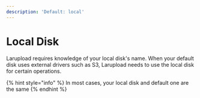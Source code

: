 ```yaml
---
description: 'Default: local'
---
```


# Local Disk

Larupload requires knowledge of your local disk's name. When your default disk uses external drivers such as S3, Larupload needs to use the local disk for certain operations.

{% hint style="info" %}
In most cases, your local disk and default one are the same
{% endhint %}




